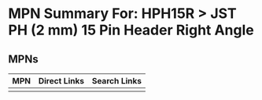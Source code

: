 



# MPN Summary For: HPH15R > JST PH (2 mm) 15 Pin Header Right Angle

## MPNs
  

|MPN|Direct Links|Search Links|
| :--- | :--- | :--- |
||||
